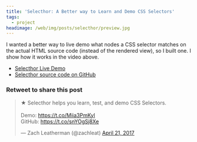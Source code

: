 ```yaml
---
title: 'Selecthor: A Better way to Learn and Demo CSS Selectors'
tags:
  - project
headimage: /web/img/posts/selecthor/preview.jpg
---
```

<div><youtube-lite-player @slug="CwZniQc0zg0" @label="{{ title }}"></youtube-lite-player></div>

I wanted a better way to live demo what nodes a CSS selector matches on the actual HTML source code (instead of the rendered view), so I built one. I show how it works in the video above.

* [Selecthor Live Demo](https://www.zachleat.com/selecthor/)
* [Selecthor source code on GitHub](https://github.com/zachleat/selecthor)

<div class="retweettoshare">
	<h3 class="retweettoshare_title">Retweet to share this post</h3>
	<div class="retweettoshare_widget">
		<blockquote class="twitter-tweet" data-conversation="none" data-cards="hidden" data-lang="en"><p lang="en" dir="ltr">★ Selecthor helps you learn, test, and demo CSS Selectors.<br><br>Demo: <a href="https://t.co/Miia3PmKyl">https://t.co/Miia3PmKyl</a><br>GitHub: <a href="https://t.co/snYOgSj8Xe">https://t.co/snYOgSj8Xe</a></p>&mdash; Zach Leatherman (@zachleat) <a href="https://twitter.com/zachleat/status/855413012760588292">April 21, 2017</a></blockquote>
	</div>
</div>
